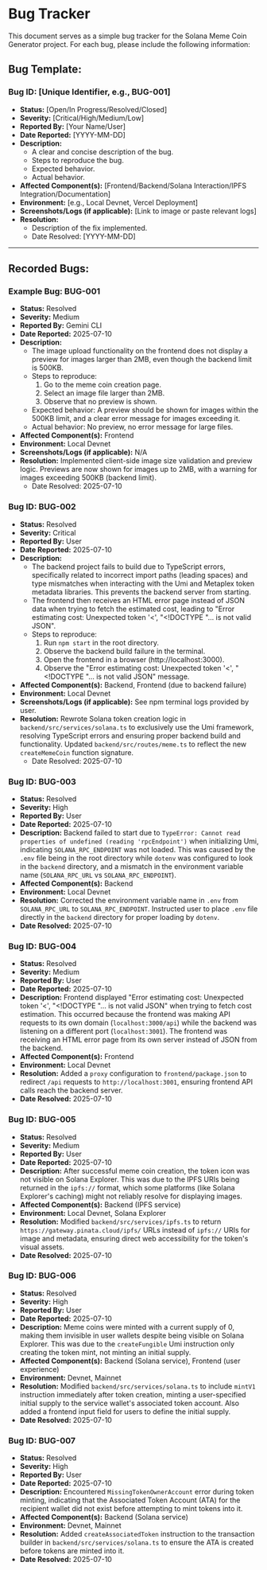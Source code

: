 # Bug Tracker

This document serves as a simple bug tracker for the Solana Meme Coin Generator project. For each bug, please include the following information:

## Bug Template:

### Bug ID: [Unique Identifier, e.g., BUG-001]
*   **Status:** [Open/In Progress/Resolved/Closed]
*   **Severity:** [Critical/High/Medium/Low]
*   **Reported By:** [Your Name/User]
*   **Date Reported:** [YYYY-MM-DD]
*   **Description:**
    *   A clear and concise description of the bug.
    *   Steps to reproduce the bug.
    *   Expected behavior.
    *   Actual behavior.
*   **Affected Component(s):** [Frontend/Backend/Solana Interaction/IPFS Integration/Documentation]
*   **Environment:** [e.g., Local Devnet, Vercel Deployment]
*   **Screenshots/Logs (if applicable):** [Link to image or paste relevant logs]
*   **Resolution:**
    *   Description of the fix implemented.
    *   Date Resolved: [YYYY-MM-DD]

---

## Recorded Bugs:

### Example Bug: BUG-001
*   **Status:** Resolved
*   **Severity:** Medium
*   **Reported By:** Gemini CLI
*   **Date Reported:** 2025-07-10
*   **Description:**
    *   The image upload functionality on the frontend does not display a preview for images larger than 2MB, even though the backend limit is 500KB.
    *   Steps to reproduce:
        1.  Go to the meme coin creation page.
        2.  Select an image file larger than 2MB.
        3.  Observe that no preview is shown.
    *   Expected behavior: A preview should be shown for images within the 500KB limit, and a clear error message for images exceeding it.
    *   Actual behavior: No preview, no error message for large files.
*   **Affected Component(s):** Frontend
*   **Environment:** Local Devnet
*   **Screenshots/Logs (if applicable):** N/A
*   **Resolution:** Implemented client-side image size validation and preview logic. Previews are now shown for images up to 2MB, with a warning for images exceeding 500KB (backend limit).
    *   Date Resolved: 2025-07-10

### Bug ID: BUG-002
*   **Status:** Resolved
*   **Severity:** Critical
*   **Reported By:** User
*   **Date Reported:** 2025-07-10
*   **Description:**
    *   The backend project fails to build due to TypeScript errors, specifically related to incorrect import paths (leading spaces) and type mismatches when interacting with the Umi and Metaplex token metadata libraries. This prevents the backend server from starting.
    *   The frontend then receives an HTML error page instead of JSON data when trying to fetch the estimated cost, leading to "Error estimating cost: Unexpected token '<', "<!DOCTYPE "... is not valid JSON".
    *   Steps to reproduce:
        1.  Run `npm start` in the root directory.
        2.  Observe the backend build failure in the terminal.
        3.  Open the frontend in a browser (http://localhost:3000).
        4.  Observe the "Error estimating cost: Unexpected token '<', "<!DOCTYPE "... is not valid JSON" message.
*   **Affected Component(s):** Backend, Frontend (due to backend failure)
*   **Environment:** Local Devnet
*   **Screenshots/Logs (if applicable):** See npm terminal logs provided by user.
*   **Resolution:** Rewrote Solana token creation logic in `backend/src/services/solana.ts` to exclusively use the Umi framework, resolving TypeScript errors and ensuring proper backend build and functionality. Updated `backend/src/routes/meme.ts` to reflect the new `createMemeCoin` function signature.
    *   Date Resolved: 2025-07-10

### Bug ID: BUG-003
*   **Status:** Resolved
*   **Severity:** High
*   **Reported By:** User
*   **Date Reported:** 2025-07-10
*   **Description:** Backend failed to start due to `TypeError: Cannot read properties of undefined (reading 'rpcEndpoint')` when initializing Umi, indicating `SOLANA_RPC_ENDPOINT` was not loaded. This was caused by the `.env` file being in the root directory while `dotenv` was configured to look in the `backend` directory, and a mismatch in the environment variable name (`SOLANA_RPC_URL` vs `SOLANA_RPC_ENDPOINT`).
*   **Affected Component(s):** Backend
*   **Environment:** Local Devnet
*   **Resolution:** Corrected the environment variable name in `.env` from `SOLANA_RPC_URL` to `SOLANA_RPC_ENDPOINT`. Instructed user to place `.env` file directly in the `backend` directory for proper loading by `dotenv`.
*   **Date Resolved:** 2025-07-10

### Bug ID: BUG-004
*   **Status:** Resolved
*   **Severity:** Medium
*   **Reported By:** User
*   **Date Reported:** 2025-07-10
*   **Description:** Frontend displayed "Error estimating cost: Unexpected token '<', "<!DOCTYPE "... is not valid JSON" when trying to fetch cost estimation. This occurred because the frontend was making API requests to its own domain (`localhost:3000/api`) while the backend was listening on a different port (`localhost:3001`). The frontend was receiving an HTML error page from its own server instead of JSON from the backend.
*   **Affected Component(s):** Frontend
*   **Environment:** Local Devnet
*   **Resolution:** Added a `proxy` configuration to `frontend/package.json` to redirect `/api` requests to `http://localhost:3001`, ensuring frontend API calls reach the backend server.
*   **Date Resolved:** 2025-07-10

### Bug ID: BUG-005
*   **Status:** Resolved
*   **Severity:** Medium
*   **Reported By:** User
*   **Date Reported:** 2025-07-10
*   **Description:** After successful meme coin creation, the token icon was not visible on Solana Explorer. This was due to the IPFS URIs being returned in the `ipfs://` format, which some platforms (like Solana Explorer's caching) might not reliably resolve for displaying images.
*   **Affected Component(s):** Backend (IPFS service)
*   **Environment:** Local Devnet, Solana Explorer
*   **Resolution:** Modified `backend/src/services/ipfs.ts` to return `https://gateway.pinata.cloud/ipfs/` URLs instead of `ipfs://` URIs for image and metadata, ensuring direct web accessibility for the token's visual assets.
*   **Date Resolved:** 2025-07-10

### Bug ID: BUG-006
*   **Status:** Resolved
*   **Severity:** High
*   **Reported By:** User
*   **Date Reported:** 2025-07-10
*   **Description:** Meme coins were minted with a current supply of 0, making them invisible in user wallets despite being visible on Solana Explorer. This was due to the `createFungible` Umi instruction only creating the token mint, not minting an initial supply.
*   **Affected Component(s):** Backend (Solana service), Frontend (user experience)
*   **Environment:** Devnet, Mainnet
*   **Resolution:** Modified `backend/src/services/solana.ts` to include `mintV1` instruction immediately after token creation, minting a user-specified initial supply to the service wallet's associated token account. Also added a frontend input field for users to define the initial supply.
*   **Date Resolved:** 2025-07-10

### Bug ID: BUG-007
*   **Status:** Resolved
*   **Severity:** High
*   **Reported By:** User
*   **Date Reported:** 2025-07-10
*   **Description:** Encountered `MissingTokenOwnerAccount` error during token minting, indicating that the Associated Token Account (ATA) for the recipient wallet did not exist before attempting to mint tokens into it.
*   **Affected Component(s):** Backend (Solana service)
*   **Environment:** Devnet, Mainnet
*   **Resolution:** Added `createAssociatedToken` instruction to the transaction builder in `backend/src/services/solana.ts` to ensure the ATA is created before tokens are minted into it.
*   **Date Resolved:** 2025-07-10